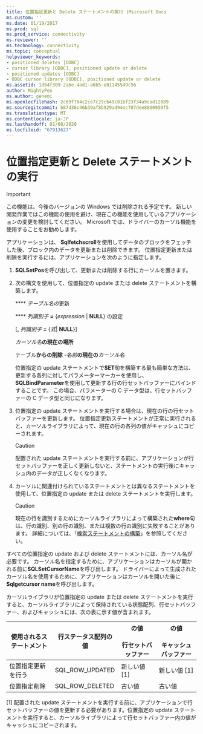```yaml
---
title: 位置指定更新と Delete ステートメントの実行 |Microsoft Docs
ms.custom: ''
ms.date: 01/19/2017
ms.prod: sql
ms.prod_service: connectivity
ms.reviewer: ''
ms.technology: connectivity
ms.topic: conceptual
helpviewer_keywords:
- positioned deletes [ODBC]
- cursor library [ODBC], positioned update or delete
- positioned updates [ODBC]
- ODBC cursor library [ODBC], positioned update or delete
ms.assetid: 1d64f309-2a6e-4ad1-a6b5-e81145549c56
author: MightyPen
ms.author: genemi
ms.openlocfilehash: 2c69f784c2ce7c29cb49c81bf23f34a9cad12089
ms.sourcegitcommit: b87d36c46b39af8b929ad94ec707dee8800950f5
ms.translationtype: MT
ms.contentlocale: ja-JP
ms.lasthandoff: 02/08/2020
ms.locfileid: "67913627"
---
```

# <a name="executing-positioned-update-and-delete-statements"></a>位置指定更新と Delete ステートメントの実行
> [!IMPORTANT]  
>  この機能は、今後のバージョンの Windows では削除される予定です。 新しい開発作業ではこの機能の使用を避け、現在この機能を使用しているアプリケーションの変更を検討してください。 Microsoft では、ドライバーのカーソル機能を使用することをお勧めします。  
  
 アプリケーションは、 **Sqlfetchscroll**を使用してデータのブロックをフェッチした後、ブロック内のデータを更新または削除できます。 位置指定更新または削除を実行するには、アプリケーションを次のように指定します。  
  
1.  **SQLSetPos**を呼び出して、更新または削除する行にカーソルを置きます。  
  
2.  次の構文を使用して、位置指定の update または delete ステートメントを構築します。  
  
     **** *テーブル名の*更新  
  
     **** *列識別子* **=** {*expression* &#124; **NULL**} の設定  
  
     [**,** *列識別子* **=** {*式*&#124; **NULL**}]  
  
     *カーソル名***の現在の場所**  
  
     テーブル**からの削除** *-名前***の現在の***カーソル名*  
  
     位置指定の update ステートメントで**SET**句を構築する最も簡単な方法は、更新する各列に対してパラメーターマーカーを使用し、 **SQLBindParameter**を使用して更新する行の行セットバッファーにバインドすることです。 この場合、パラメーターの C データ型は、行セットバッファーの C データ型と同じになります。  
  
3.  位置指定の update ステートメントを実行する場合は、現在の行の行セットバッファーを更新します。 位置指定更新ステートメントが正常に実行されると、カーソルライブラリによって、現在の行の各列の値がキャッシュにコピーされます。  
  
    > [!CAUTION]  
    >  配置された update ステートメントを実行する前に、アプリケーションが行セットバッファーを正しく更新しないと、ステートメントの実行後にキャッシュ内のデータが正しくなくなります。  
  
4.  カーソルに関連付けられているステートメントとは異なるステートメントを使用して、位置指定の update または delete ステートメントを実行します。  
  
    > [!CAUTION]  
    >  現在の行を識別するためにカーソルライブラリによって構築された**where**句は、行の識別、別の行の識別、または複数の行の識別に失敗することがあります。 詳細については、「[検索ステートメントの構築](../../../odbc/reference/appendixes/constructing-searched-statements.md)」を参照してください。  
  
 すべての位置指定の update および delete ステートメントには、カーソル名が必要です。 カーソル名を指定するために、アプリケーションはカーソルが開かれる前に**SQLSetCursorName**を呼び出します。 ドライバーによって生成されたカーソル名を使用するために、アプリケーションはカーソルを開いた後に**Sqlgetcursor name**を呼び出します。  
  
 カーソルライブラリが位置指定の update または delete ステートメントを実行すると、カーソルライブラリによって保持されている状態配列、行セットバッファー、およびキャッシュには、次の表に示す値が含まれます。  
  
|使用されるステートメント|行ステータス配列の値|の値<br /><br /> 行セットバッファー|の値<br /><br /> キャッシュバッファー|  
|--------------------|-------------------------------|----------------------------------|---------------------------------|  
|位置指定更新を行う|SQL_ROW_UPDATED|新しい値 [1]|新しい値 [1]|  
|位置指定削除|SQL_ROW_DELETED|古い値|古い値|  
  
 [1] 配置された update ステートメントを実行する前に、アプリケーションで行セットバッファーの値を更新する必要があります。位置指定の update ステートメントを実行すると、カーソルライブラリによって行セットバッファー内の値がキャッシュにコピーされます。
